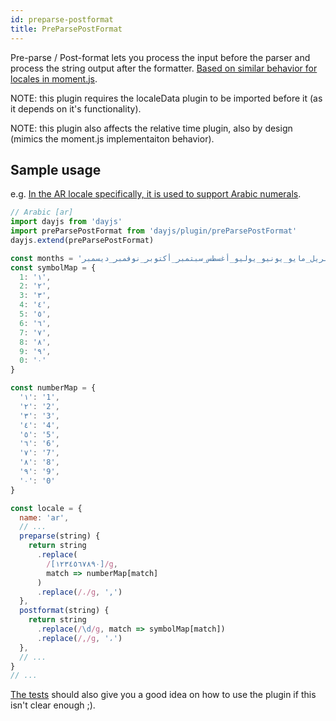 ```yaml
---
id: preparse-postformat
title: PreParsePostFormat
---
```

Pre-parse / Post-format lets you process the input before the parser and process the string output after the formatter. [Based on similar behavior for locales in moment.js](https://momentjs.com/docs/#/i18n/locale-data/).

NOTE: this plugin requires the localeData plugin to be imported before it (as it depends on it's functionality). 

NOTE: this plugin also affects the relative time plugin, also by design (mimics the moment.js implementaiton behavior).

## Sample usage
e.g. [In the AR locale specifically, it is used to support Arabic numerals](https://github.com/iamkun/dayjs/pull/1255/commits/e26e802d767eec89aae02c8cecf87f517600a698).

```javascript
// Arabic [ar]
import dayjs from 'dayjs'
import preParsePostFormat from 'dayjs/plugin/preParsePostFormat'
dayjs.extend(preParsePostFormat)

const months = 'يناير_فبراير_مارس_أبريل_مايو_يونيو_يوليو_أغسطس_سبتمبر_أكتوبر_نوفمبر_ديسمبر'.split('_')
const symbolMap = {
  1: '١',
  2: '٢',
  3: '٣',
  4: '٤',
  5: '٥',
  6: '٦',
  7: '٧',
  8: '٨',
  9: '٩',
  0: '٠'
}

const numberMap = {
  '١': '1',
  '٢': '2',
  '٣': '3',
  '٤': '4',
  '٥': '5',
  '٦': '6',
  '٧': '7',
  '٨': '8',
  '٩': '9',
  '٠': '0'
}

const locale = {
  name: 'ar',
  // ...
  preparse(string) {
    return string
      .replace(
        /[١٢٣٤٥٦٧٨٩٠]/g,
        match => numberMap[match]
      )
      .replace(/،/g, ',')
  },
  postformat(string) {
    return string
      .replace(/\d/g, match => symbolMap[match])
      .replace(/,/g, '،')
  },
  // ...
}
// ...
```

[The tests](https://github.com/iamkun/dayjs/blob/dev/test/plugin/preParsePostFormat.test.js) should also give you a good idea on how to use the plugin if this isn't clear enough ;).
